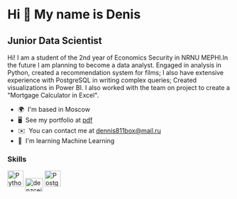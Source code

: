 Hi 👋 My name is Denis
======================

Junior Data Scientist
---------------------

Hi! I am a student of the 2nd year of Economics Security in NRNU MEPHI.In the future I am planning to become a data analyst. Engaged in analysis in Python, created a recommendation system for films; I also have extensive experience with PostgreSQL in writing complex queries; Created visualizations in Power BI. I also worked with the team on project to create a "Mortgage Calculator in Excel".

* 🌍  I'm based in Moscow
* 🖥️  See my portfolio at [pdf](http://myresume.ru/resume/3VIyPPWyrQQ/)
* ✉️  You can contact me at [dennis811box@mail.ru](mailto:dennis811box@mail.ru)
* 🧠  I'm learning Machine Learning

### Skills


<p align="left">
<a href="https://www.python.org/" target="_blank" rel="noreferrer"><img src="https://raw.githubusercontent.com/danielcranney/readme-generator/main/public/icons/skills/python-colored.svg" width="36" height="36" alt="Python" /></a>
<a href="https://kaggle.com/denzcei" target="blank"><img align="center" src="https://raw.githubusercontent.com/rahuldkjain/github-profile-readme-generator/master/src/images/icons/Social/kaggle.svg" alt="denzcei" height="30" width="40" /></a>
<a href="https://www.postgresql.org/" target="_blank" rel="noreferrer"><img src="https://raw.githubusercontent.com/danielcranney/readme-generator/main/public/icons/skills/postgresql-colored.svg" width="36" height="36" alt="PostgreSQL" /></a>
</p>
